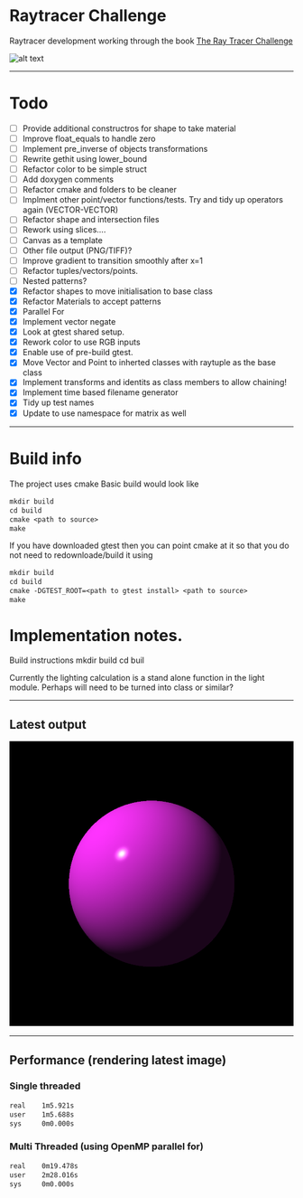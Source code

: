 # Raytracer Challenge
Raytracer development working through the book [The Ray Tracer Challenge](https://www.amazon.co.uk/Ray-Tracer-Challenge-Jamis-Buck/dp/1680502719/ref=sr_1_1?crid=VTW2K8UE11OA&keywords=ray+tracer+challenge&qid=1577102545&sprefix=ray+tr%2Caps%2C290&sr=8-1)

 
![alt text](https://github.com/buxtonpaul/raytrace_challenge/workflows/Build_Test/badge.svg "Build Status")

----

# Todo 
- [ ] Provide additional constructros for shape to take material
- [ ] Improve float_equals to handle zero
- [ ] Implement pre_inverse of objects transformations
- [ ] Rewrite gethit using lower_bound
- [ ] Refactor color to be simple struct
- [ ] Add doxygen comments
- [ ] Refactor cmake and folders to be cleaner
- [ ] Implment other point/vector functions/tests. Try and tidy up operators again (VECTOR-VECTOR)
- [ ] Refactor shape and intersection files
- [ ] Rework using slices....
- [ ] Canvas as a template
- [ ] Other file output (PNG/TIFF)?
- [ ] Improve gradient to transition smoothly after x=1
- [ ] Refactor tuples/vectors/points. 
- [ ] Nested patterns?
- [x] Refactor shapes to move initialisation to base class
- [x] Refactor Materials to accept patterns
- [x] Parallel For
- [x] Implement vector negate
- [x] Look at gtest shared setup.
- [x] Rework color to use RGB inputs
- [x] Enable use of pre-build gtest.
- [x] Move Vector and Point to inherted classes with raytuple as the base class
- [x] Implement transforms and identits as class members to allow chaining!
- [x] Implement time based filename generator
- [x] Tidy up test names
- [x] Update to use namespace for matrix as well

----
# Build info
The project uses cmake
Basic build would look like
```
mkdir build
cd build
cmake <path to source>
make
```

If you have downloaded gtest then you can point cmake at it so that you do not need to redownloade/build it using
```
mkdir build
cd build
cmake -DGTEST_ROOT=<path to gtest install> <path to source>
make 
```
# Implementation notes.

Build instructions
mkdir build
cd buil

Currently the lighting calculation is a stand alone function in the light module.
Perhaps will need to be turned into class or similar?



----
## Latest output
![alt test](./latest.png)

----
## Performance (rendering latest image)
### Single threaded
```
real    1m5.921s
user    1m5.688s
sys     0m0.000s
```

### Multi Threaded (using OpenMP parallel for)
```
real    0m19.478s
user    2m28.016s
sys     0m0.000s
```
